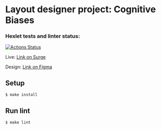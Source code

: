 # Layout designer project: Cognitive Biases

### Hexlet tests and linter status:
[![Actions Status](https://github.com/a-gunderin/layout-cognitive-biases/workflows/hexlet-check/badge.svg)](https://github.com/a-gunderin/layout-cognitive-biases/actions)

Live: [Link on Surge](http://irate-suggestion.surge.sh)

Design: [Link on Figma](https://www.figma.com/file/qV9FZGELdeKMsk63QLiKXY/Hexlet-LayoutDesigner-Project.-Cognitive-Biases?node-id=0%3A1)

## Setup

```sh
$ make install
```

## Run lint

```sh
$ make lint
```